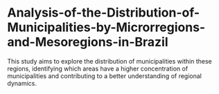 # Analysis-of-the-Distribution-of-Municipalities-by-Microrregions-and-Mesoregions-in-Brazil
This study aims to explore the distribution of municipalities within these regions, identifying which areas have a higher concentration of municipalities and contributing to a better understanding of regional dynamics.
